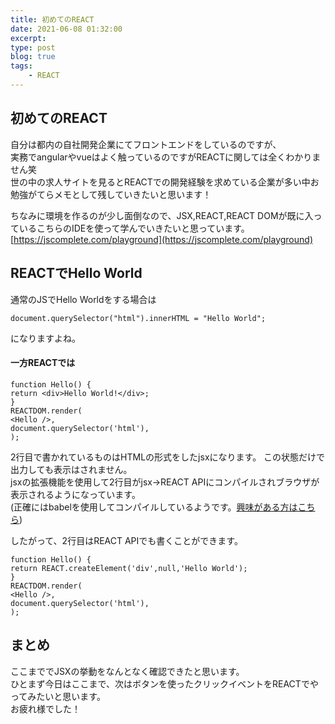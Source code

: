 ```yaml
---
title: 初めてのREACT
date: 2021-06-08 01:32:00
excerpt:
type: post
blog: true
tags:
    - REACT
---
```


## 初めてのREACT

自分は都内の自社開発企業にてフロントエンドをしているのですが、  
実務でangularやvueはよく触っているのですがREACTに関しては全くわかりません笑  
世の中の求人サイトを見るとREACTでの開発経験を求めている企業が多い中お勉強がてらメモとして残していきたいと思います！  
  
  
ちなみに環境を作るのが少し面倒なので、JSX,REACT,REACT DOMが既に入っているこちらのIDEを使って学んでいきたいと思っています。  
[https://jscomplete.com/playground](https://jscomplete.com/playground)  
  
## REACTでHello World
通常のJSでHello Worldをする場合は  
```
document.querySelector("html").innerHTML = "Hello World";
```  
になりますよね。  

#### 一方REACTでは
```
function Hello() {   
return <div>Hello World!</div>; 
} 
REACTDOM.render( 
<Hello />, 
document.querySelector('html'),
);
```  
2行目で書かれているものはHTMLの形式をしたjsxになります。
この状態だけで出力しても表示はされません。  
jsxの拡張機能を使用して2行目がjsx→REACT APIにコンパイルされブラウザが表示されるようになっています。  
(正確にはbabelを使用してコンパイルしているようです。[興味がある方はこちら](https://babeljs.io/repl#?browsers=defaults%2C%20not%20ie%2011%2C%20not%20ie_mob%2011&build=&builtIns=false&corejs=3.6&spec=false&loose=false&code_lz=DwEwlgbgfAEgpgGwQewAQHVkCcEmAenGiA&debug=false&forceAllTransforms=false&shippedProposals=false&circleciRepo=&evaluate=false&fileSize=false&timeTravel=false&sourceType=module&lineWrap=true&presets=env%2Creact%2Cstage-2&prettier=false&targets=&version=7.14.4&externalPlugins=))
  
  
  
  
したがって、2行目はREACT APIでも書くことができます。
```
function Hello() {   
return REACT.createElement('div',null,'Hello World');
} 
REACTDOM.render( 
<Hello />, 
document.querySelector('html'),
);
```
  
  
## まとめ
ここまででJSXの挙動をなんとなく確認できたと思います。  
ひとまず今日はここまで、次はボタンを使ったクリックイベントをREACTでやってみたいと思います。  
お疲れ様でした！